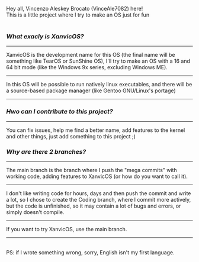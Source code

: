 Hey all, Vincenzo Aleskey Brocato (VinceAle7082) here! <br>
This is a little project where I try to make an OS just for fun <br>
<br>

<h3>
  
  ***What exacly is XanvicOS?***
</h3>
<hr>
XanvicOS is the development name for this OS (the final name will be something like TearOS or SunShine OS), I'll try to make an OS with a 16 and 64 bit mode (like the Windows 9x series, excluding Windows ME). <hr>
In this OS will be possible to run natively linux executables, and there will be a source-based package manager (like Gentoo GNU/Linux's portage) <hr>

<h3>
  
  ***Hwo can I contribute to this project?***
</h3>
<hr>
You can fix issues, help me find a better name, add features to the kernel and other things, just add something to this project ;)

<h3>
  
  ***Why are there 2 branches?***
</h3>
<hr>
The main branch is the branch where I push the "mega commits" with working code, adding features to XanvicOS (or how do you want to call it). <hr>
I don't like writing code for hours, days and then push the commit and write a lot, so I chose to create the Coding branch, where I commit more actively, but the code is unfinished, so it may contain a lot of bugs and errors, or simply doesn't compile. <hr>
If you want to try XanvicOS, use the main branch.
<hr>
<br>
PS: if I wrote something wrong, sorry, English isn't my first language. 
